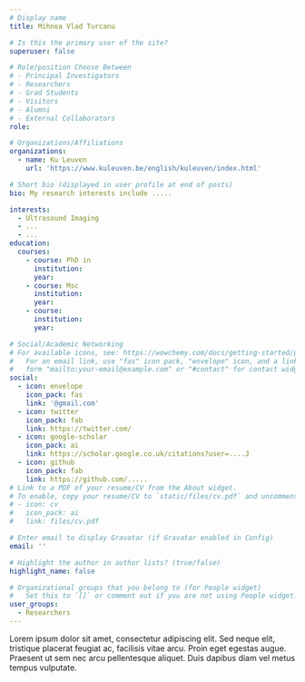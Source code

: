 ```yaml
---
# Display name
title: Mihnea Vlad Turcanu

# Is this the primary user of the site?
superuser: false

# Role/position Choose Between   
# - Principal Investigators
# - Researchers
# - Grad Students
# - Visitors
# - Alumni
# - External Collaborators
role:

# Organizations/Affiliations
organizations:
  - name: Ku Leuven
    url: 'https://www.kuleuven.be/english/kuleuven/index.html'

# Short bio (displayed in user profile at end of posts)
bio: My research interests include .....

interests:
  - Ultrasound Imaging
  - ...
  - ...
education:
  courses:
    - course: PhD in
      institution:
      year:
    - course: Msc
      institution:
      year:
    - course:
      institution:
      year:

# Social/Academic Networking
# For available icons, see: https://wowchemy.com/docs/getting-started/page-builder/#icons
#   For an email link, use "fas" icon pack, "envelope" icon, and a link in the
#   form "mailto:your-email@example.com" or "#contact" for contact widget.
social:
  - icon: envelope
    icon_pack: fas
    link: '@gmail.com'
  - icon: twitter
    icon_pack: fab
    link: https://twitter.com/
  - icon: google-scholar
    icon_pack: ai
    link: https://scholar.google.co.uk/citations?user=....J
  - icon: github
    icon_pack: fab
    link: https://github.com/.....
# Link to a PDF of your resume/CV from the About widget.
# To enable, copy your resume/CV to `static/files/cv.pdf` and uncomment the lines below.
# - icon: cv
#   icon_pack: ai
#   link: files/cv.pdf

# Enter email to display Gravatar (if Gravatar enabled in Config)
email: ''

# Highlight the author in author lists? (true/false)
highlight_name: false

# Organizational groups that you belong to (for People widget)
#   Set this to `[]` or comment out if you are not using People widget.
user_groups:
  - Researchers
---
```



Lorem ipsum dolor sit amet, consectetur adipiscing elit. Sed neque elit, tristique placerat feugiat ac, facilisis vitae arcu. Proin eget egestas augue. Praesent ut sem nec arcu pellentesque aliquet. Duis dapibus diam vel metus tempus vulputate.
